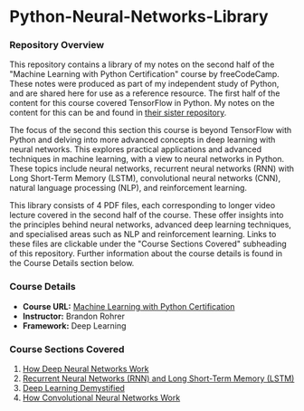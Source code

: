 # Python-Neural-Networks-Library

### Repository Overview 

This repository contains a library of my notes on the second half of the "Machine Learning with Python Certification" course by freeCodeCamp. These notes were produced as part of my independent study of Python, and are shared here for use as a reference resource. The first half of the content for this course covered TensorFlow in Python. My notes on the content for this can be and found in [their sister repository](https://github.com/franpanteli/Python-TensorFlow-Library).

The focus of the second this section this course is beyond TensorFlow with Python and delving into more advanced concepts in deep learning with neural networks. This explores practical applications and advanced techniques in machine learning, with a view to neural networks in Python. These topics include neural networks, recurrent neural networks (RNN) with Long Short-Term Memory (LSTM), convolutional neural networks (CNN), natural language processing (NLP), and reinforcement learning. 

This library consists of 4 PDF files, each corresponding to longer video lecture covered in the second half of the course. These offer insights into the principles behind neural networks, advanced deep learning techniques, and specialised areas such as NLP and reinforcement learning. Links to these files are clickable under the "Course Sections Covered" subheading of this repository. Further information about the course details is found in the Course Details section below. 

### Course Details
- **Course URL:** [Machine Learning with Python Certification](https://www.freecodecamp.org/learn/machine-learning-with-python/#tensorflow)
- **Instructor:** Brandon Rohrer
- **Framework:** Deep Learning

### Course Sections Covered
1. [How Deep Neural Networks Work](./1%20of%204%20How%20Deep%20Neural%20Networks%20Work.pdf)
2. [Recurrent Neural Networks (RNN) and Long Short-Term Memory (LSTM)](./2%20of%204%20Recurrent%20Neural%20Networks%20RNN%20and%20Long%20Short%20Term%20Memory%20LSTM.pdf)
3. [Deep Learning Demystified](./3%20of%204%20Deep%20Learning%20Demystified.pdf)
4. [How Convolutional Neural Networks Work](./4%20of%204%20How%20Convolutional%20Neural%20Networks%20work.pdf)
